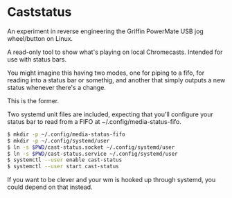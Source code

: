 Caststatus
======

An experiment in reverse engineering the Griffin PowerMate USB jog
wheel/button on Linux.

A read-only tool to show what's playing on local Chromecasts. Intended for use
with status bars.

You might imagine this having two modes, one for piping to a fifo, for
reading into a status bar or somethig, and another that simply outputs a new
status whenever there's a change.

This is the former.

Two systemd unit files are included, expecting that you'll configure your
status bar to read from a FIFO at ~/.config/media-status-fifo.

```bash
$ mkdir -p ~/.config/media-status-fifo
$ mkdir -p ~/.config/systemd/user
$ ln -s $PWD/cast-status.socket ~/.config/systemd/user
$ ln -s $PWD/cast-status.service ~/.config/systemd/user
$ systemctl --user enable cast-status
$ systemctl --user start cast-status
```

If you want to be clever and your wm is hooked up through systemd, you could
depend on that instead.

